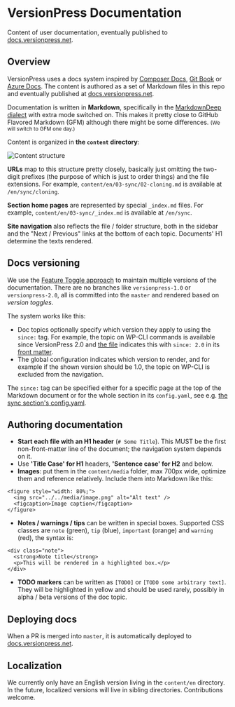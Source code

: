 # VersionPress Documentation

Content of user documentation, eventually published to [docs.versionpress.net](http://docs.versionpress.net/en).


## Overview

VersionPress uses a docs system inspired by [Composer Docs](https://github.com/composer/composer/tree/master/doc), [Git Book](https://github.com/progit/progit) or [Azure Docs](https://github.com/Azure/azure-content/). The content is authored as a set of Markdown files in this repo and eventually published at [docs.versionpress.net](http://docs.versionpress.net/en).

Documentation is written in **Markdown**, specifically in the [MarkdownDeep dialect](http://www.toptensoftware.com/markdowndeep/) with extra mode switched on. This makes it pretty close to GitHub Flavored Markdown (GFM) although there might be some differences. <small>(We will switch to GFM one day.)</small>

Content is organized in **the `content` directory**:

![Content structure](https://cloud.githubusercontent.com/assets/101152/14105777/ee4fc5da-f5ad-11e5-86b1-ec73ac35419e.png)

**URLs** map to this structure pretty closely, basically just omitting the two-digit prefixes (the purpose of which is just to order things) and the file extensions. For example, `content/en/03-sync/02-cloning.md` is available at `/en/sync/cloning`.

**Section home pages** are represented by special `_index.md` files. For example, `content/en/03-sync/_index.md` is available at `/en/sync`.

**Site navigation** also reflects the file / folder structure, both in the sidebar and the "Next / Previous" links at the bottom of each topic. Documents' H1 determine the texts rendered.


## Docs versioning

We use the [Feature Toggle approach](http://martinfowler.com/bliki/FeatureToggle.html) to maintain multiple versions of the documentation. There are no branches like `versionpress-1.0` or `versionpress-2.0`, all is committed into the `master` and rendered based on *version toggles*.

The system works like this:

 - Doc topics optionally specify which version they apply to using the `since:` tag. For example, the topic on WP-CLI commands is available since VersionPress 2.0 and [the file](https://raw.githubusercontent.com/versionpress/docs/3ad7f2728b7134d2d7fd19b753b210d0c7b38871/content/en/02-feature-focus/10-wp-cli.md) indicates this with `since: 2.0` in its [front matter](http://jekyllrb.com/docs/frontmatter/).
 - The global configuration indicates which version to render, and for example if the shown version should be 1.0, the topic on WP-CLI is excluded from the navigation.

The `since:` tag can be specified either for a specific page at the top of the Markdown document or for the whole section in its `config.yaml`, see e.g. [the sync section's config.yaml](https://github.com/versionpress/docs/blob/3ad7f2728b7134d2d7fd19b753b210d0c7b38871/content/en/03-sync/config.yaml).



## Authoring documentation

 - **Start each file with an H1 header** (`# Some Title`). This MUST be the first non-front-matter line of the document; the navigation system depends on it.
 - Use **'Title Case' for H1** headers, **'Sentence case' for H2** and below.
 - **Images**: put them in the `content/media` folder, max 700px wide, optimize them and reference relatively. Include them into Markdown like this:

```
<figure style="width: 80%;">
  <img src="../../media/image.png" alt="Alt text" />
  <figcaption>Image caption</figcaption>
</figure>
```

 - **Notes / warnings / tips** can be written in special boxes. Supported CSS classes are `note` (green), `tip` (blue), `important` (orange) and `warning` (red), the syntax is:

```
<div class="note">
  <strong>Note title</strong>
  <p>This will be rendered in a highlighted box.</p>
</div>
```

 - **TODO markers** can be written as `[TODO]` or `[TODO some arbitrary text]`. They will be highlighted in yellow and should be used rarely, possibly in alpha / beta versions of the doc topic.


## Deploying docs

When a PR is merged into `master`, it is automatically deployed to [docs.versionpress.net](http://docs.versionpress.net/en).


## Localization

We currently only have an English version living in the `content/en` directory. In the future, localized versions will live in sibling directories. Contributions welcome.
